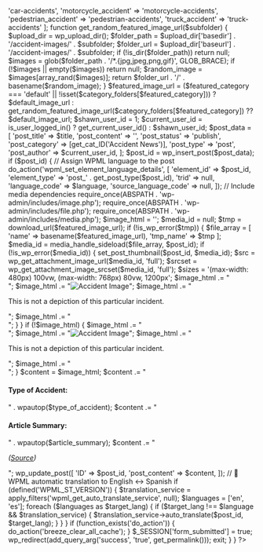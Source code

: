 <?php
/* Template Name: Submit Accident News */

if (post_password_required()) {
    get_header();
    echo get_the_password_form();
    get_footer();
    exit;
}

get_header();
wp_enqueue_media();
session_start();

$form_submitted = false;

// Get current WPML language
if (defined('ICL_LANGUAGE_CODE')) {
    $language = ICL_LANGUAGE_CODE;
} else {
    $language = apply_filters('wpml_current_language', NULL);
}

if ($_SERVER["REQUEST_METHOD"] == "POST") {
    $title = isset($_POST['title']) ? sanitize_text_field($_POST['title']) : '';
    $type_of_accident = isset($_POST['type_of_accident']) ? wp_kses_post($_POST['type_of_accident']) : '';
    $article_summary = isset($_POST['article_summary']) ? wp_kses_post($_POST['article_summary']) : '';
    $news_source_link = isset($_POST['news_source_link']) ? esc_url($_POST['news_source_link']) : '';
    $featured_category = isset($_POST['featured_image_category']) ? sanitize_text_field($_POST['featured_image_category']) : 'default';

    $default_image_url = 'https://example.com/wp-content/upwwwwwloads/202d3335/02/police-car-sirens-768x481.jpg';

    $category_folders = [
        'car_accident'        => 'car-accidents',
        'motorcycle_accident' => 'motorcycle-accidents',
        'pedestrian_accident' => 'pedestrian-accidents',
        'truck_accident'      => 'truck-accidents'
    ];

    function get_random_featured_image_url($subfolder) {
        $upload_dir = wp_upload_dir();
        $folder_path = $upload_dir['basedir'] . '/accident-images/' . $subfolder;
        $folder_url  = $upload_dir['baseurl'] . '/accident-images/' . $subfolder;

        if (!is_dir($folder_path)) return null;

        $images = glob($folder_path . '/*.{jpg,jpeg,png,gif}', GLOB_BRACE);
        if (!$images || empty($images)) return null;

        $random_image = $images[array_rand($images)];
        return $folder_url . '/' . basename($random_image);
    }

    $featured_image_url = ($featured_category === 'default' || !isset($category_folders[$featured_category]))
        ? $default_image_url
        : get_random_featured_image_url($category_folders[$featured_category]) ?? $default_image_url;

    $shawn_user_id = 1;
    $current_user_id = is_user_logged_in() ? get_current_user_id() : $shawn_user_id;

    $post_data = [
        'post_title'    => $title,
        'post_content'  => '',
        'post_status'   => 'publish',
        'post_category' => [get_cat_ID('Accident News')],
        'post_type'     => 'post',
        'post_author'   => $current_user_id,
    ];

    $post_id = wp_insert_post($post_data);

    if ($post_id) {
        // Assign WPML language to the post
        do_action('wpml_set_element_language_details', [
            'element_id'           => $post_id,
            'element_type'         => 'post_' . get_post_type($post_id),
            'trid'                 => null,
            'language_code'        => $language,
            'source_language_code' => null,
        ]);

        // Include media dependencies
        require_once(ABSPATH . 'wp-admin/includes/image.php');
        require_once(ABSPATH . 'wp-admin/includes/file.php');
        require_once(ABSPATH . 'wp-admin/includes/media.php');

        $image_html = '';
        $media_id = null;

        $tmp = download_url($featured_image_url);

        if (!is_wp_error($tmp)) {
            $file_array = [
                'name'     => basename($featured_image_url),
                'tmp_name' => $tmp
            ];

            $media_id = media_handle_sideload($file_array, $post_id);
            if (!is_wp_error($media_id)) {
                set_post_thumbnail($post_id, $media_id);

                $src = wp_get_attachment_image_url($media_id, 'full');
                $srcset = wp_get_attachment_image_srcset($media_id, 'full');
                $sizes = '(max-width: 480px) 100vw, (max-width: 768px) 80vw, 1200px';

                $image_html .= "<div class='community-featured-container'>";
                $image_html .= "<img class='community-featured-logo' src='" . esc_url($src) . "' srcset='" . esc_attr($srcset) . "' sizes='" . esc_attr($sizes) . "' alt='Accident Image'>";
                $image_html .= "<p class='community-featured-caption'>This is not a depiction of this particular incident.</p>";
                $image_html .= "</div>";
            }
        }

        if (!$image_html) {
            $image_html .= "<div class='community-featured-container'>";
            $image_html .= "<img class='community-featured-logo' src='" . esc_url($featured_image_url) . "' alt='Accident Image'>";
            $image_html .= "<p class='community-featured-caption'>This is not a depiction of this particular incident.</p>";
            $image_html .= "</div>";
        }

        $content = $image_html;
        $content .= "<h4><strong>Type of Accident:</strong></h4>" . wpautop($type_of_accident);
        $content .= "<h4><strong>Article Summary:</strong></h4>" . wpautop($article_summary);
        $content .= "<p><em>(<a href='" . esc_url($news_source_link) . "' target='_blank' rel='noopener'>Source</a>)</em></p>";

        wp_update_post([
            'ID'           => $post_id,
            'post_content' => $content,
        ]);

        // 🔄 WPML automatic translation to English <-> Spanish
        if (defined('WPML_ST_VERSION')) {
            $translation_service = apply_filters('wpml_get_auto_translate_service', null);
            $languages = ['en', 'es'];

            foreach ($languages as $target_lang) {
                if ($target_lang !== $language && $translation_service) {
                    $translation_service->auto_translate($post_id, $target_lang);
                }
            }
        }

        if (function_exists('do_action')) {
            do_action('breeze_clear_all_cache');
        }

        $_SESSION['form_submitted'] = true;
        wp_redirect(add_query_arg('success', 'true', get_permalink()));
        exit;
    }
}

?>
